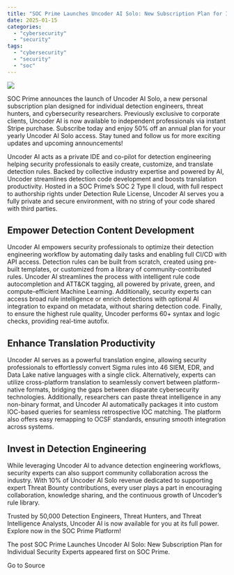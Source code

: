 ```yaml
---
title: "SOC Prime Launches Uncoder AI Solo: New Subscription Plan for Individual Security Experts"
date: 2025-01-15
categories: 
  - "cybersecurity"
  - "security"
tags: 
  - "cybersecurity"
  - "security"
  - "soc"
---
```


![](https://socprime.com/wp-content/uploads/Uncoder-AI-Solo-400x234.jpg)

SOC Prime announces the launch of Uncoder AI Solo, a new personal subscription plan designed for individual detection engineers, threat hunters, and cybersecurity researchers. Previously exclusive to corporate clients, Uncoder AI is now available to independent professionals via instant Stripe purchase. Subscribe today and enjoy 50% off an annual plan for your yearly Uncoder AI Solo access. Stay tuned and follow us for more exciting updates and upcoming announcements! 

Uncoder AI acts as a private IDE and co-pilot for detection engineering helping security professionals to easily create, customize, and translate detection rules. Backed by collective industry expertise and powered by AI, Uncoder streamlines detection code development and boosts translation productivity. Hosted in a SOC Prime’s SOC 2 Type II cloud, with full respect to authorship rights under Detection Rule License, Uncoder AI serves you a fully private and secure environment, with no string of your code shared with third parties. 

## Empower Detection Content Development

Uncoder AI empowers security professionals to optimize their detection engineering workflow by automating daily tasks and enabling full CI/CD with API access. Detection rules can be built from scratch, created using pre-built templates, or customized from a library of community-contributed rules. Uncoder AI streamlines the process with intelligent rule code autocompletion and ATT&CK tagging, all powered by private, green, and compute-efficient Machine Learning. Additionally, security experts can access broad rule intelligence or enrich detections with optional AI integration to expand on metadata, without sharing detection code. Finally, to ensure the highest rule quality, Uncoder performs 60+ syntax and logic checks, providing real-time autofix.

## Enhance Translation Productivity

Uncoder AI serves as a powerful translation engine, allowing security professionals to effortlessly convert Sigma rules into 46 SIEM, EDR, and Data Lake native languages with a single click. Alternatively, experts can utilize cross-platform translation to seamlessly convert between platform-native formats, bridging the gaps between disparate cybersecurity technologies. Additionally, researchers can paste threat intelligence in any non-binary format, and Uncoder AI automatically packages it into custom IOC-based queries for seamless retrospective IOC matching. The platform also offers easy remapping to OCSF standards, ensuring smooth integration across systems.

## Invest in Detection Engineering

While leveraging Uncoder AI to advance detection engineering workflows, security experts can also support community collaboration across the industry. With 10% of Uncoder AI Solo revenue dedicated to supporting expert Threat Bounty contributions, every user plays a part in encouraging collaboration, knowledge sharing, and the continuous growth of Uncoder’s rule library.

Trusted by 50,000 Detection Engineers, Threat Hunters, and Threat Intelligence Analysts, Uncoder AI is now available for you at its full power. Explore now in the SOC Prime Platform!

  
  

The post SOC Prime Launches Uncoder AI Solo: New Subscription Plan for Individual Security Experts appeared first on SOC Prime.

Go to Source
